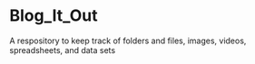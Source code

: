 # Blog_It_Out
A respository to keep track of folders and files, images, videos, spreadsheets, and data sets 
